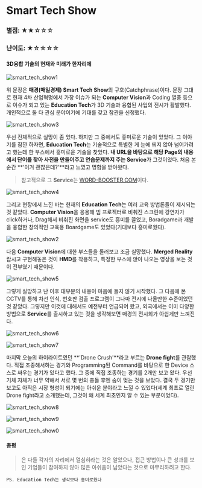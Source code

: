 # Smart Tech Show  

<!--more-->

### 별점: ★★☆☆☆

### 난이도: ★☆☆☆☆

#### 3D융합 기술의 현재와 미래가 한자리에

![smart_tech_show1](https://raw.githubusercontent.com/rjs1197/rjs1197.github.io/master/img/smart_tech_show/smart_tech_show_1.png)  

위 문장은 **매경(매일경제) Smart Tech Show**의 구호(Catchphrase)이다. 문장 그대로 현재 4차 산업혁명에서 가장 이슈가 되는 **Computer Vision**과 Coding 열풍 등으로 이슈가 되고 있는 **Education Tech**가 3D 기술과 융합된 사업의 전시가 활발했다. 개인적으로 둘 다 관심 분야이기에 기대를 갖고 참관을 신청했다.  

![smart_tech_show3](https://raw.githubusercontent.com/rjs1197/rjs1197.github.io/master/img/smart_tech_show/smart_tech_show_3.png)  

우선 전체적으로 실망이 좀 있다. 하지만 그 중에서도 흥미로운 기술이 있었다. 그 이야기를 잠깐 하자면, **Education Tech**는 기술적으로 특별한 게 눈에 띄지 않아 넘어가려고 했는데 한 부스에서 흥미로운 기술을 찾았다. **내 URL을 바탕으로 해당 Page의 내용에서 단어를 찾아 사전을 만들어주고 연습문제까지 주는 Service**가 그것이었다. 처음 본 순간 **'이거 괜찮은데?'**라고 느꼈고 명함을 받아왔다.  

> 참고적으로 그 **Service**는 [WORD-BOOSTER.COM][wordbooster]이다.  

[wordbooster]:	https://www.word-booster.com/

![smart_tech_show4](https://raw.githubusercontent.com/rjs1197/rjs1197.github.io/master/img/smart_tech_show/smart_tech_show_4.png)  

그리고 현장에서 느낀 바는 현재의 **Education Tech**는 여러 교육 방법론들이 제시되는 것 같았다. **Computer Vision**을 응용해 빔 프로젝터로 비춰진 스크린에 강연자가 click하거나, Drag해서 비춰진 화면을 service도 흥미를 끌었고, Boradgame과 개발을 융합한 창의적인 교육용 Boardgame도 있었다(기대보다 흥미로웠다).  

![smart_tech_show2](https://raw.githubusercontent.com/rjs1197/rjs1197.github.io/master/img/smart_tech_show/smart_tech_show_2.png)  

다음 **Computer Vision**에 대한 부스들을 둘러보고 조금 실망했다. **Merged Reality**랍시고 구현해놓은 것이 **HMD**를 착용하고, 특정한 부스에 앉아 나오는 영상을 보는 것이 전부였기 때문이다.  

![smart_tech_show5](https://raw.githubusercontent.com/rjs1197/rjs1197.github.io/master/img/smart_tech_show/smart_tech_show_5.png)  

그렇게 실망하고 난 이후 대부분의 내용이 마음에 들지 않기 시작했다. 그 다음에 본 CCTV를 통해 차선 인식, 번호판 검출 프로그램이 그나마 전시에 나올만한 수준이었던 것 같았다. 그렇지만 이것에 대해서도 예전부터 언급되어 왔고, 외국에서는 이미 다양한 방법으로 **Service**를 출시하고 있는 것을 생각해보면 매경의 전시회가 아쉽게만 느껴진다.  

![smart_tech_show6](https://raw.githubusercontent.com/rjs1197/rjs1197.github.io/master/img/smart_tech_show/smart_tech_show_6.png)  

![smart_tech_show7](https://raw.githubusercontent.com/rjs1197/rjs1197.github.io/master/img/smart_tech_show/smart_tech_show_7.png)  

마지막 오늘의 하이라이트였던 **'Drone Crush'**라고 부르는 **Drone fight**를 관람했다. 직접 조종해서하는 경기와 Programming된 Command를 바탕으로 한 Device 스스로 싸우는 경기가 있다고 했다. 그 중에 직접 조종하는 경기를 2개만 보고 왔다. 우선 기체 자체가 너무 약해서 서로 몇 번의 충돌 후엔 숨이 멎는 것을 보았다. 결국 두 경기만 보고도 아직은 시장 형성이 되기에는 아쉬운 분야라고 느낄 수 있었다(세계 최초로 열린 Drone fight라고 소개했는데, 그것이 왜 세계 최초인지 알 수 있는 부분이었다).

![smart_tech_show8](https://raw.githubusercontent.com/rjs1197/rjs1197.github.io/master/img/smart_tech_show/smart_tech_show_8.png)  

![smart_tech_show9](https://raw.githubusercontent.com/rjs1197/rjs1197.github.io/master/img/smart_tech_show/smart_tech_show_9.png)  

![smart_tech_show0](https://raw.githubusercontent.com/rjs1197/rjs1197.github.io/master/img/smart_tech_show/smart_tech_show_10.png)  

#### 총평

> 은 다들 각자의 자리에서 열심히라는 것은 알았으나, 접근 방법이나 큰 성과를 보인 기업들이 참여하지 않아 많은 아쉬움이 남았다는 것으로 마무리하려고 한다.  

`PS. Education Tech는 생각보다 흥미로웠다`  
